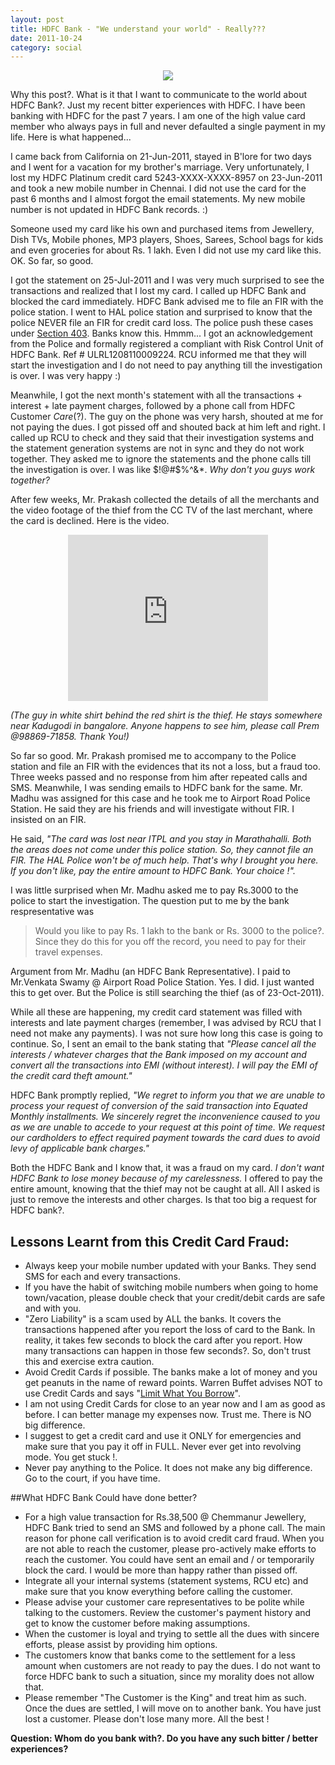 ```yaml
---
layout: post
title: HDFC Bank - "We understand your world" - Really???
date: 2011-10-24
category: social
---
```


<div style="text-align: center;">
<img src="{{site.url}}/img/HDFC-logo.jpg"/>
</div>  

Why this post?. What is it that I want to communicate to the world about HDFC Bank?. Just my recent bitter experiences with HDFC. I have been banking with HDFC for the past 7 years. I am one of the high value card member who always pays in full and never defaulted a single payment in my life. Here is what happened...  
  
I came back from California on 21-Jun-2011, stayed in B'lore for two days and I went for a vacation for my brother's marriage. Very unfortunately, I lost my HDFC Platinum credit card 5243-XXXX-XXXX-8957 on 23-Jun-2011 and took a new mobile number in Chennai. I did not use the card for the past 6 months and I almost forgot the email statements. My new mobile number is not updated in HDFC Bank records. :)  
  
Someone used my card like his own and purchased items from Jewellery, Dish TVs, Mobile phones, MP3 players, Shoes, Sarees, School bags for kids and even groceries for about Rs. 1 lakh. Even I did not use my card like this. OK. So far, so good.  
  
I got the statement on 25-Jul-2011 and I was very much surprised to see the transactions and realized that I lost my card. I called up HDFC Bank and blocked the card immediately. HDFC Bank advised me to file an FIR with the police station. I went to HAL police station and surprised to know that the police NEVER file an FIR for credit card loss. The police push these cases under [Section 403](http://www.vakilno1.com/bareacts/indianpenalcode/S403.htm). Banks know this. Hmmm... I got an acknowledgement from the Police and formally registered a compliant with Risk Control Unit of HDFC Bank. Ref # ULRL1208110009224. RCU informed me that they will start the investigation and I do not need to pay anything till the investigation is over. I was very happy :)  
  
Meanwhile, I got the next month's statement with all the transactions + interest + late payment charges, followed by a phone call from HDFC Customer *Care*(?). The guy on the phone was very harsh, shouted at me for not paying the dues. I got pissed off and shouted back at him left and right. I called up RCU to check and they said that their investigation systems and the statement generation systems are not in sync and they do not work together. They asked me to ignore the statements and the phone calls till the investigation is over. I was like $!@#$%^&*. *Why don't you guys work together?*  
  
After few weeks, Mr. Prakash collected the details of all the merchants and the video footage of the thief from the CC TV of the last merchant, where the card is declined. Here is the video.  
  
<div class="separator" style="clear: both; text-align: center;">
<object class="BLOGGER-youtube-video" classid="clsid:D27CDB6E-AE6D-11cf-96B8-444553540000" codebase="http://download.macromedia.com/pub/shockwave/cabs/flash/swflash.cab#version=6,0,40,0" data-thumbnail-src="http://i.ytimg.com/vi/MNEH4yyInm4/0.jpg" height="266" width="320"><param name="movie" value="http://www.youtube.com/v/MNEH4yyInm4?version=3&f=user_uploads&c=google-webdrive-0&app=youtube_gdata" />
<param name="bgcolor" value="#FFFFFF" />
<embed width="320" height="266"  src="http://www.youtube.com/v/MNEH4yyInm4?version=3&f=user_uploads&c=google-webdrive-0&app=youtube_gdata" type="application/x-shockwave-flash"></embed></object></div>  
  
*(The guy in white shirt behind the red shirt is the thief. He stays somewhere near Kadugodi in bangalore. Anyone happens to see him, please call Prem @98869-71858. Thank You!)*  
  
So far so good. Mr. Prakash promised me to accompany to the Police station and file an FIR with the evidences that its not a loss, but a fraud too. Three weeks passed and no response from him after repeated calls and SMS. Meanwhile, I was sending emails to HDFC bank for the same. Mr. Madhu was assigned for this case and he took me to Airport Road Police Station. He said they are his friends and will investigate without FIR. I insisted on an FIR. 

He said, *"The card was lost near ITPL and you stay in Marathahalli. Both the areas does not come under this police station. So, they cannot file an FIR. The HAL Police won't be of much help. That's why I brought you here. If you don't like, pay the entire amount to HDFC Bank. Your choice !".*   

I was little surprised when Mr. Madhu asked me to pay Rs.3000 to the police to start the investigation. The question put to me by the bank respresentative was   
> Would you like to pay Rs. 1 lakh to the bank or Rs. 3000 to the police?. Since they do this for you off the record, you need to pay for their travel expenses.  

Argument from Mr. Madhu (an HDFC Bank Representative). I paid to Mr.Venkata Swamy @ Airport Road Police Station. Yes. I did. I just wanted this to get over. But the Police is still searching the thief (as of 23-Oct-2011).  
  
While all these are happening, my credit card statement was filled with interests and late payment charges (remember, I was advised by RCU that I need not make any payments). I was not sure how long this case is going to continue. So, I sent an email to the bank stating that *"Please cancel all the interests / whatever charges that the Bank imposed on my account and convert all the transactions into EMI (without interest). I will pay the EMI of the credit card theft amount."*  
  
HDFC Bank promptly replied, *"We regret to inform you that we are unable to process your request of conversion of the said transaction into Equated Monthly installments. We sincerely regret the inconvenience caused to you as we are unable to accede to your request at this point of time. We request our cardholders to effect required payment towards the card dues to avoid levy of applicable bank charges."*  
  
Both the HDFC Bank and I know that, it was a fraud on my card. *I don't want HDFC Bank to lose money because of my carelessness.* I offered to pay the entire amount, knowing that the thief may not be caught at all. All I asked is just to remove the interests and other charges. Is that too big a request for HDFC bank?.  
  
## Lessons Learnt from this Credit Card Fraud:  
  
* Always keep your mobile number updated with your Banks. They send SMS for each and every transactions.  
* If you have the habit of switching mobile numbers when going to home town/vacation, please double check that your credit/debit cards are safe and with you.  
* "Zero Liability" is a scam used by ALL the banks. It covers the transactions happened after you report the loss of card to the Bank. In reality, it takes few seconds to block the card after you report. How many transactions can happen in those few seconds?. So, don't trust this and exercise extra caution.  
* Avoid Credit Cards if possible. The banks make a lot of money and you get peanuts in the name of reward points. Warren Buffet advises NOT to use Credit Cards and says "[Limit What You Borrow](http://www.warrenbuffett.com/warren-buffett-10-ways-to-get-rich/)".   
* I am not using Credit Cards for close to an year now and I am as good as before. I can better manage my expenses now. Trust me. There is NO big difference.  
* I suggest to get a credit card and use it ONLY for emergencies and make sure that you pay it off in FULL. Never ever get into revolving mode. You get stuck !.  
* Never pay anything to the Police. It does not make any big difference. Go to the court, if you have time.  

##What HDFC Bank Could have done better?
  
* For a high value transaction for Rs.38,500 @ Chemmanur Jewellery, HDFC Bank tried to send an SMS and followed by a phone call. The main reason for phone call verification is to avoid credit card fraud. When you are not able to reach the customer, please pro-actively make efforts to reach the customer. You could have sent an email and / or temporarily block the card. I would be more than happy rather than pissed off.  
* Integrate all your internal systems (statement systems, RCU etc) and make sure that you know everything before calling the customer.  
* Please advise your customer care representatives to be polite while talking to the customers. Review the customer's payment history and get to know the customer before making assumptions.  
* When the customer is loyal and trying to settle all the dues with sincere efforts, please assist by providing him options.   
* The customers know that banks come to the settlement for a less amount when customers are not ready to pay the dues. I do not want to force HDFC bank to such a situation, since my morality does not allow that.  
* Please remember "The Customer is the King" and treat him as such. Once the dues are settled, I will move on to another bank. You have just lost a customer. Please don't lose many more. All the best !  
  
**Question: Whom do you bank with?. Do you have any such bitter / better experiences?**  

